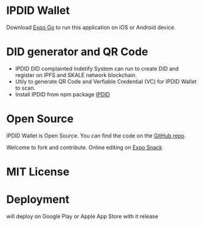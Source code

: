 # IPDID Wallet

Download [Expo Go](https://expo.io/client) to run this application on iOS or Android device.

# DID generator and QR Code

* IPDID DID complainted Indetify System can run to create DID and register on IPFS and SKALE network blockchain.
* Utily to generate QR Code and Verfiable Credential (VC) for IPDID Wallet to scan.
* Install IPDID from npm package [IPDID](https://www.npmjs.com/package/ipdid) 

# Open Source

IPDID Wallet is Open Source. You can find the code on the [GitHub repo](https://github.com/IPDID/ipdid-wallet).

Welcome to fork and contribute. Online editing on [Expo Snack](https://snack.expo.io/@mingderwang/ipdid-wallet)

# MIT License

# Deployment
will deploy on Google Play or Apple App Store with it release
